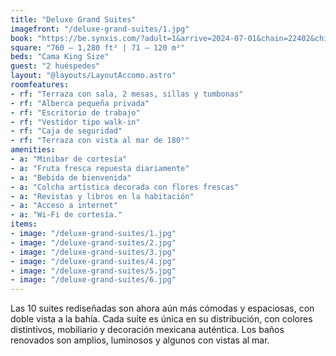 ```yaml
---
title: "Deluxe Grand Suites"
imagefront: "/deluxe-grand-suites/1.jpg"
book: "https://be.synxis.com/?adult=1&arrive=2024-07-01&chain=22402&child=0&currency=USD&depart=2024-07-02&hotel=78821&level=hotel&locale=es-ES&room=DGS&rooms=1&src=24C"
square: "760 – 1,280 ft² | 71 – 120 m²"
beds: "Cama King Size"
guest: "2 huéspedes"
layout: "@layouts/LayoutAccomo.astro"
roomfeatures:
- rf: "Terraza con sala, 2 mesas, sillas y tumbonas"
- rf: "Alberca pequeña privada"
- rf: "Escritorio de trabajo"
- rf: "Vestidor tipo walk-in"
- rf: "Caja de seguridad"
- rf: "Terraza con vista al mar de 180°"
amenities:
- a: "Minibar de cortesía"
- a: "Fruta fresca repuesta diariamente"
- a: "Bebida de bienvenida"
- a: "Colcha artística decorada con flores frescas"
- a: "Revistas y libros en la habitación"
- a: "Acceso a internet"
- a: "Wi-Fi de cortesía."
items:
- image: "/deluxe-grand-suites/1.jpg"
- image: "/deluxe-grand-suites/2.jpg"
- image: "/deluxe-grand-suites/3.jpg"
- image: "/deluxe-grand-suites/4.jpg"
- image: "/deluxe-grand-suites/5.jpg"
- image: "/deluxe-grand-suites/6.jpg"
---
```

Las 10 suites rediseñadas son ahora aún más cómodas y espaciosas, con doble vista a la bahía. Cada suite es única en su distribución, con colores distintivos, mobiliario y decoración mexicana auténtica. Los baños renovados son amplios, luminosos y algunos con vistas al mar.
